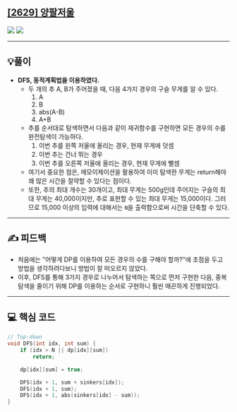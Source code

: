 ## [[2629] 양팔저울](https://www.acmicpc.net/problem/2629)

![](imgs/1.PNG)
![](imgs/2.PNG)
___
## 💡풀이
- <b>DFS, 동적계획법을 이용하였다.</b>
	- 두 개의 추 A, B가 주어졌을 때, 다음 4가지 경우의 구슬 무게를 알 수 있다. 
		1. A
		2. B
		3. abs(A-B)
		4. A+B
	- 추를 순서대로 탐색하면서 다음과 같이 재귀함수를 구현하면 모든 경우의 수를 완전탐색이 가능하다.
		1. 이번 추를 왼쪽 저울에 올리는 경우, 현재 무게에 덧셈
		2. 이번 추는 건너 뛰는 경우
		3. 이번 추를 오른쪽 저울에 올리는 경우, 현재 무게에 뺄셈
	- 여기서 중요한 점은, 메모이제이션을 활용하여 이미 탐색한 무게는 return해야 꽤 많은 시간을 절약할 수 있다는 점이다.
	- 또한, 추의 최대 개수는 30개이고, 최대 무게는 500g인데 주어지는 구슬의 최대 무게는 40,000이지만, 추로 표현할 수 있는 최대 무게는 15,000이다. 그러므로 15,000 이상의 입력에 대해서는 `N`을 출력함으로써 시간을 단축할 수 있다.
___
## ✍ 피드백
- 처음에는 "어떻게 DP를 이용하여 모든 경우의 수를 구해야 할까?"에 초점을 두고 방법을 생각하려다보니 방법이 잘 떠오르지 않았다.
- 이후, DFS를 통해 3가지 경우로 나누어서 탐색하는 쪽으로 먼저 구현한 다음, 중복 탐색을 줄이기 위해 DP를 이용하는 순서로 구현하니 훨씬 매끈하게 진행되었다.
___
## 💻 핵심 코드
```c++
// Top-down
void DFS(int idx, int sum) {
	if (idx > N || dp[idx][sum])
		return;

	dp[idx][sum] = true;

	DFS(idx + 1, sum + sinkers[idx]);
	DFS(idx + 1, sum);
	DFS(idx + 1, abs(sinkers[idx] - sum));
}
```